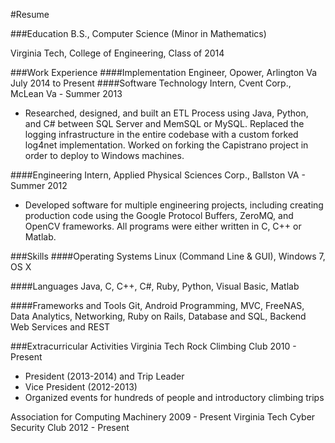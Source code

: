 #Resume

###Education
B.S., Computer Science (Minor in Mathematics)

Virginia Tech, College of Engineering, Class of 2014

###Work Experience
####Implementation Engineer, Opower, Arlington Va July 2014 to Present
####Software Technology Intern, Cvent Corp., McLean Va - Summer 2013
- Researched, designed, and built an ETL Process using Java, Python, and C# between SQL Server and MemSQL or MySQL. Replaced the logging infrastructure in the entire codebase with a custom forked log4net implementation. Worked on forking the Capistrano project in order to deploy to Windows machines.

####Engineering Intern, Applied Physical Sciences Corp., Ballston VA - Summer 2012
- Developed software for multiple engineering projects, including creating production code
using the Google Protocol Buffers, ZeroMQ, and OpenCV frameworks. All programs were either written in C, C++ or Matlab.

###Skills
####Operating Systems
Linux (Command Line & GUI), Windows 7, OS X

####Languages
Java, C, C++, C#, Ruby, Python, Visual Basic, Matlab

####Frameworks and Tools
Git, Android Programming, MVC, FreeNAS, Data Analytics, Networking, Ruby on Rails, Database and SQL, Backend Web Services and REST

###Extracurricular Activities
Virginia Tech Rock Climbing Club 2010 - Present

- President (2013-2014) and Trip Leader
- Vice President (2012-2013)
- Organized events for hundreds of people and introductory climbing trips

Association for Computing Machinery 2009 - Present
Virginia Tech Cyber Security Club 2012 - Present

